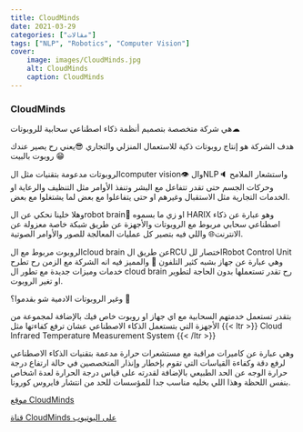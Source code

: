 ```yaml
---
title: CloudMinds
date: 2021-03-29
categories: ["مقالات"]
tags: ["NLP", "Robotics", "Computer Vision"]
cover:
    image: images/CloudMinds.jpg
    alt: CloudMinds
    caption: CloudMinds
---
```

### CloudMinds
هي شركة متخصصة بتصميم أنظمة ذكاء اصطناعي سحابية للروبوتات☁

هدف الشركة هو إنتاج روبوتات ذكية للاستعمال المنزلي والتجاري 😎يعني رح يصير عندك روبوت بالبيت  😁

الروبوتات مدعومة بتقنيات مثل الcomputer vision👁 والNLP🔈 واستشعار الملامح وحركات الجسم حتى تقدر تتفاعل مع البشر وتنفذ الأوامر مثل التنظيف والرعاية او الخدمات التجارية مثل الاستقبال وغيرهم او حتى يتفاعلوا مع بعض لما يشتغلوا مع بعض.

وهلا خلينا نحكي عن الrobot brain🧠 او زي ما بسموه HARIX وهو عبارة عن ذكاء اصطناعي سحابي مربوط مع الروبوتات والأجهزة عن طريق شبكة خاصة معزولة عن الانترنت🌐 واللي فيه بتصير كل عمليات المعالجة للصور والأوامر الصوتية.

الروبوت مربوط مع الcloud brain عن طريق الRCU اختصار للRobot Control Unit وهي عبارة عن جهاز بشبه كثير التلفون 📱 والمميز فيه انه الشركة مع الزمن رح تطرح خدمات وميزات جديدة مع تطور ال cloud brain رح تقدر تستعملها بدون الحاجة لتطوير او تغير الروبوت.

وغير الروبوتات الادمية شو بقدموا؟ 🤔

بتقدر تستعمل خدمتهم السحابية مع اي جهاز او روبوت خاص فيك بالإضافة لمجموعة من الأجهزة التي بتستعمل الذكاء الاصطناعي عشان ترفع كفاءتها مثل
{{< ltr >}} Cloud Infrared Temperature Measurement System {{< /ltr >}}

وهي عبارة عن كاميرات مراقبة مع مستشعرات حرارة مدعمة بتقنيات الذكاء الاصطناعي لرفع دقة وكفاءة القياسات التي تقوم بإخطار وإنذار المتخصصين في حالة ارتفاع درجة حرارة الوجه عن الحد الطبيعي بالإضافة لقدرته على قياس درجة الحرارة لعدة اشخاص بنفس اللحظة وهذا اللي بخليه مناسب جدا للمؤسسات للحد من انتشار فايروس كورونا.

[موقع CloudMinds](https://www.en.cloudminds.com/)

[قناة CloudMinds على اليوتيوب](https://www.youtube.com/channel/UCfRdSkz3eW7eU-AogaBXUiw)
